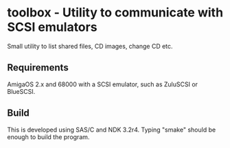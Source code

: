 # toolbox - Utility to communicate with SCSI emulators

Small utility to list shared files, CD images, change CD etc.

## Requirements

AmigaOS 2.x and 68000 with a SCSI emulator, such as ZuluSCSI or BlueSCSI.

## Build

This is developed using SAS/C and NDK 3.2r4. Typing "smake" should be enough
to build the program.

